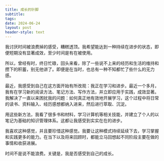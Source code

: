 ```yaml
---
title: 成长的针脚
subtitle: 
tags: 
date: 2024-06-24
layout: post
header-style: text
---
```


我讨厌时间被浪费掉的感受，糟糕透顶。我希望能达到一种持续在进步的状态，即便短期没有显著成效，至少时间是有在被使用。

所以，曾经有时，终日忙碌，回头来看，除了一些说不上来的经历和生活的维持和攒下的积蓄，别无他讲了。即便是在当时，也总有一种不知都忙了些什么的无力感。

最近，我感受到自己在这方面开始有所改观：我正在学习和进步。最近一个多月，我有在学习新的阅读方法、笔记方法、写作方法，并立即应用于实践，成效显著。我解决了一直以来困扰我的问题：如何真正地有效地开展学习，这个过程中将日常的读书、资料输入、经历感想都纳入进来，然后进行萃取、沉淀。

用这些新方法，我看了很多书和材料，学习计算机等相关技能，并建立了个人的以笔记为基础的知识管理体系。这都让我感受到实实在在的进步。

我喜欢这种感觉，并且要珍惜这种感觉。我要让这种模式持续延续下去，学习掌握和实践更多的能力。在当下以及将来回顾时，都能立马回想起不同阶段主要在做的事情和收获进展。

时间不是说不能浪费。关键是，我是否感受到自己的成长。